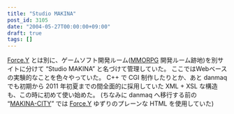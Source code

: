 ```yaml
---
title: "Studio MAKINA"
post_id: 3105
date: "2004-05-27T00:00:00+09:00"
draft: true
tags: []
---
```



[Force.Y](https://danmaq.com/force-y) とは別に、ゲームソフト開発ルーム([MMORPG](https://danmaq.com/tag/evil-kingdom) 開発ルーム跡地)を別サイトに分けて “Studio MAKINA” と名づけて管理していた。 ここではWebベースの実験的なことを色々やっていた。 C++ で CGI 制作したりとか、あと danmaq でも初期から 2011 年初夏までの間全面的に採用していた XML + XSL な構造も、この時に初めて使い始めた。 (ちなみに danmaq へ移行する前の “[MAKINA-CITY](https://danmaq.com/makina-city)” では [Force.Y](https://danmaq.com/force-y) ゆずりのプレーンな HTML を使用していた)
